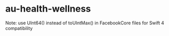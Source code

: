# au-health-wellness

Note: use UInt64() instead of toUIntMax() in FacebookCore files for Swift 4 compatibility
